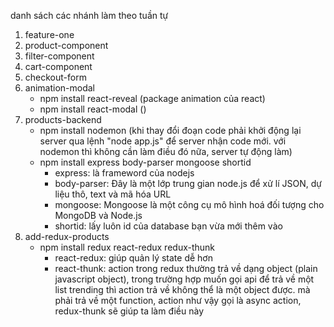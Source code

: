 danh sách các nhánh làm theo tuần tự

1. feature-one
2. product-component
3. filter-component
4. cart-component
5. checkout-form
6. animation-modal
   - npm install react-reveal (package animation của react)
   - npm install react-modal ()
7. products-backend
   - npm install nodemon (khi thay đổi đoạn code phải khởi động lại server qua lệnh "node app.js" để server nhận code mới. với nodemon thì không cần làm điều đó nữa, server tự động làm)
   - npm install express body-parser mongoose shortid 
      + express: là frameword của nodejs
      + body-parser: Đây là một lớp trung gian node.js để xử lí JSON, dự liệu thô, text và mã hóa URL
      + mongoose: Mongoose là một công cụ mô hình hoá đối tượng cho MongoDB và Node.js
      + shortid: lấy luôn id của database bạn vừa mới thêm vào
8. add-redux-products
   - npm install redux react-redux redux-thunk
      + react-redux: giúp quản lý state dễ hơn
      + react-thunk: action trong redux thường trả về dạng object (plain javascript object), trong trường hợp muốn gọi api để trả về một list trending thì action trả về không thể là một object được. mà phải trả về một function, action như vậy gọi là async action, redux-thunk sẽ giúp ta làm điều này